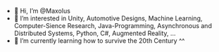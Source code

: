 - 👋 Hi, I’m @Maxolus
- 👀 I’m interested in Unity, Automotive Designs, Machine Learning, Computer-Sience Research, Java-Programming, Asynchronous and Distributed Systems, Python, C#, Augmented Reality, ...
- 🌱 I’m currently learning how to survive the 20th Century ^^

<!---
Maxolus/Maxolus is a ✨ special ✨ repository because its `README.md` (this file) appears on your GitHub profile.
You can click the Preview link to take a look at your changes.
--->
